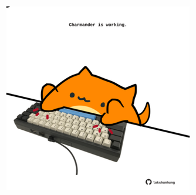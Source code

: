 <!-- built at 16/10/2025, 10:00:33 UTC -->
<p align="center">
  <img width="500" height="500" src="./ReadmeImage.svg">
</p>
